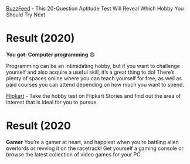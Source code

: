 [BuzzFeed](https://www.buzzfeed.com/jasminnahar/this-aptitude-test-will-reveal-which) - This 20-Question Aptitude Test Will Reveal Which Hobby You Should Try Next

# Result (2020)

**You got: Computer programming** :smile:

Programming can be an intimidating hobby, but if you want to challenge yourself and also acquire a useful skill, it’s a great thing to do! There’s plenty of spaces online where you can teach yourself for free, as well as paid courses you can attend depending on how much you want to spend.

[Flipkart](https://stories.flipkart.com/ultimate-hobby-test/) - Take the hobby test on Flipkart Stories and find out the area of interest that is ideal for you to pursue.

# Result (2020

**Gamer** 
You’re a gamer at heart, and happiest when you’re battling alien overlords or revving it on the racetrack! Get yourself a gaming console or browse the latest collection of video games for your PC.
